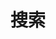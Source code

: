 ---
title: "搜索" # in any language you want
layout: "search" # necessary for search
summary: "搜索页面"
placeholder: "在 Haze 的笔记本 搜索"
---